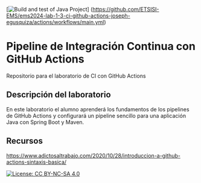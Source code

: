 [![Build and test of Java Project](https://github.com/ETSISI-EMS/ems2024-lab-1-3-ci-github-actions-joseph-egusquiza/actions/workflows/main.yml/badge.svg)]
(https://github.com/ETSISI-EMS/ems2024-lab-1-3-ci-github-actions-joseph-egusquiza/actions/workflows/main.yml)
# Pipeline de Integración Continua con GitHub Actions

Repositorio para el laboratorio de CI con GitHub Actions

## Descripción del laboratorio

En este laboratorio el alumno aprenderá los fundamentos de los pipelines de GitHub Actions y configurará un pipeline
sencillo para una aplicación Java con Spring Boot y Maven. 

## Recursos
https://www.adictosaltrabajo.com/2020/10/28/introduccion-a-github-actions-sintaxis-basica/

[![License: CC BY-NC-SA 4.0](https://img.shields.io/badge/License-CC_BY--NC--SA_4.0-lightgrey.svg)](https://creativecommons.org/licenses/by-nc-sa/4.0/)
